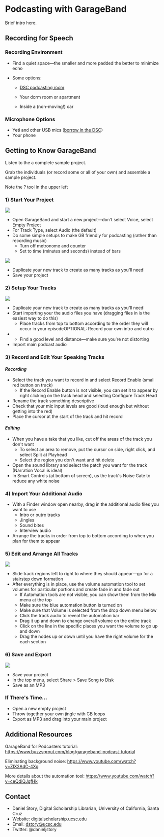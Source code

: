 # Podcasting with GarageBand

Brief intro here.



## Recording for Speech



### Recording Environment

- Find a quiet space—the smaller and more padded the better to minimize echo

- Some options:

  - [DSC podcasting room](https://guides.library.ucsc.edu/DSC/Podcasting)

  - Your dorm room or apartment

  - Inside a (non-moving!) car

    

### Microphone Options

* Yeti and other USB mics ([borrow in the DSC](https://guides.library.ucsc.edu/DSCEquipment/Home#s-lg-box-wrapper-22925798))
* Your phone



## Getting to Know GarageBand

Listen to the a complete sample project.

Grab the individuals (or record some or all of your own) and assemble a sample project.

Note the ? tool in the upper left



### 1) Start Your Project



<img src="images/start-your-project.png">



- Open GarageBand and start a new project—don't select Voice, select Empty Project
- For Track Type, select Audio (the default)
- Do some simple setups to make GB friendly for podcasting (rather than recording music)
  - Turn off metronome and counter
  - Set to time (minutes and seconds) instead of bars



<img src="images/drag-in-new-audio.png">



- Duplicate your new track to create as many tracks as you'll need
- Save your project



### 2) Setup Your Tracks

<img src="images/drag-in-new-audio.png">

- Duplicate your new track to create as many tracks as you'll need
- Start importing your the audio files you have (dragging files in is the easiest way to do this)
  - Place tracks from top to bottom according to the order they will occur in your episodeOPTIONAL: Record your own intro and outro
- 
  - Find a good level and distance—make sure you're not distorting
- Import main podcast audio



### 3) Record and Edit Your Speaking Tracks



#### *Recording*

* Select the track you want to record in and select Record Enable (small red button on track)
  * If the Record Enable button is not visible, you can set it to appear by right clicking on the track head and selecting Configure Track Head
* Rename the track something descriptive
* Check that your mic input levels are good (loud enough but without getting into the red)
* Place the cursor at the start of the track and hit record



#### *Editing*

* When you have a take that you like, cut off the areas of the track you don't want
  * To select an area to remove, put the cursor on side, right click, and select Split at Playhead
  * Select the region you don't want and hit delete
* Open the sound library and select the patch you want for the track (Narration Vocal is ideal)
* In Smart Controls (at bottom of screen), us the track's Noise Gate to reduce any white noise



### 4) Import Your Additional Audio



* With a Finder window open nearby, drag in the additional audio files you want to use
  * Intro or outro tracks
  * Jingles
  * Sound bites
  * Interview audio
* Arrange the tracks in order from top to bottom according to when you plan for them to appear



### 5) Edit and Arrange All Tracks



<img src="images/arrange-tracks.png">



- Slide track regions left to right to where they should appear—go for a stairstep down formation
- After everything is in place, use the volume automation tool to set volumes for particular portions and create fade in and fade out
  - If Automation tools are not visible, you can show them from the Mix menu at the top
  - Make sure the blue automation button is turned on
  - Make sure that Volume is selected from the drop down menu below
  - Click the track audio to reveal the automation bar
  - Drag it up and down to change overall volume on the entire track
  - Click on the line in the specific places you want the volume to go up and down
  - Drag the nodes up or down until you have the right volume for the each section



### 6) Save and Export



<img src="images/export.png">



- Save your project
- In the top menu, select Share > Save Song to Disk
- Save as an MP3



### If There's Time...

- Open a new empty project
- Throw together your own jingle with GB loops
- Export as MP3 and drag into your main project



## Additional Resources

GarageBand for Podcasters tutorial: https://www.buzzsprout.com/blog/garageband-podcast-tutorial

Eliminating background noise: https://www.youtube.com/watch?v=ZlX2AdC-4Xg

More details about the automation tool: https://www.youtube.com/watch?v=ceQdiQJgfHk



## Contact

- Daniel Story, Digital Scholarship Librarian, University of California, Santa Cruz
- Website: [digitalscholarship.ucsc.edu](http://digitalscholarship.ucsc.edu)
- Email: [dstory@ucsc.edu](mailto:dstory@ucsc.edu) 
- Twitter: @danieljstory